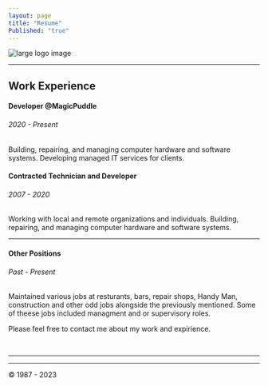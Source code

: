 ```yaml
---
layout: page
title: "Resume"
Published: "true"
---
```


<!-- Banner Begin-->
  <div height="250px" width="100%">
    <div class="card-img-top">
      <img class="container" src="https://d33wubrfki0l68.cloudfront.net/de4370d1131de37bf7757a6bd5f3dda0e7d5f448/94c9a/assets/img/mc-galaxy-banner.png" alt="large logo image"/>
    </div>
  </div>
<!-- Banner End -->

<head>
  <!-- Basic Needs -->
  <meta name="Description" content="Github.io page for MCinotti" />
  <link rel="stylesheet" href="https://cdnjs.cloudflare.com/ajax/libs/bootswatch/4.6.0/darkly/bootstrap.min.css"
    crossorigin="anonymous" />
  <link rel="stylesheet" href="https://cdnjs.cloudflare.com/ajax/libs/font-awesome/5.15.2/css/all.min.css"
    crossorigin="anonymous" />

 <!-- MagicPuddle CSS -->
  <link href='https://d33wubrfki0l68.cloudfront.net/bundles/d32625a34617df2b5daf9728883f08c5dd7ac0d8.css' rel='stylesheet'/>
  <link rel="stylesheet" href="https://cdnjs.cloudflare.com/ajax/libs/font-awesome/6.0.0/css/all.min.css" integrity="sha512-9usAa10IRO0HhonpyAIVpjrylPvoDwiPUiKdWk5t3PyolY1cOd4DSE0Ga+ri4AuTroPR5aQvXU9xC6qOPnzFeg==" crossorigin="anonymous" referrerpolicy="no-referrer" />
<!-- End MagicPuddle CSS -->
</head>

<body>
<!-- Begin Main Body  -->
<main id="main-content">
<!-- Main Card Start-->
<div class="">
  <hr>
  <div class="card">
    <div class="card-body">
      <h2>Work Experience</h2>
      <h4>Developer @MagicPuddle</h4>
        <h6>2020 - Present</h6>
        <p>
          Building, repairing, and managing computer hardware and software systems.
          Developing managed IT services for clients.
        </p>
      <h4>Contracted Technician and Developer</h4>
        <h6>2007 - 2020</h6>
      <p>
        Working with local and remote organizations and individuals.
        Building, repairing, and managing computer hardware and software systems.
      </p>
        <hr>
      <h4>Other Positions</h4>
        <h6>Past - Present</h6>
          <p>
          Maintained various jobs at resturants, bars, repair shops, Handy Man, construction and other odd jobs alongside the previously mentioned.
          Some of theese jobs included managment and or supervisory roles. 
          </p>
    </div>
    <div>
      <p>Please feel free to contact me about my work and expirience.</p>
    </div>
  </div>
<br>
</div>
<hr>
</main>
<hr>
<!-- Main Card End -->
    
<!-- Begin Footer -->
<footer class="footer">
  <div id="badges" class="badges">
    <!-- Place Badges Here -->
  </div>
  <div class="credits">
    <p>© 1987 - 2023</p>
  </div>
</footer>
<!-- End Footer -->
 <!-- Script section -->
 <script type="text/javascript">
  $("#navId a").click((e) => {
    e.preventDefault();
    $(this).tab("show");
  });
</script>
<script crossorigin="anonymous"
  src="https://cdnjs.cloudflare.com/ajax/libs/jquery/3.5.1/jquery.slim.min.js"></script>
<script crossorigin="anonymous"
  src="https://cdnjs.cloudflare.com/ajax/libs/popper.js/1.16.1/umd/popper.min.js"></script>
<script crossorigin="anonymous"
  src="https://cdnjs.cloudflare.com/ajax/libs/twitter-bootstrap/4.6.0/js/bootstrap.min.js"></script>

<!-- Script Section -->
</body>

</html>